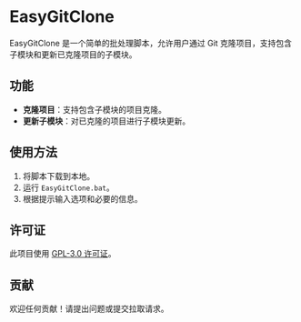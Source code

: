 # EasyGitClone

EasyGitClone 是一个简单的批处理脚本，允许用户通过 Git 克隆项目，支持包含子模块和更新已克隆项目的子模块。

## 功能

- **克隆项目**：支持包含子模块的项目克隆。
- **更新子模块**：对已克隆的项目进行子模块更新。

## 使用方法

1. 将脚本下载到本地。
2. 运行 `EasyGitClone.bat`。
3. 根据提示输入选项和必要的信息。

## 许可证

此项目使用 [GPL-3.0 许可证](https://opensource.org/licenses/GPL-3.0)。

## 贡献

欢迎任何贡献！请提出问题或提交拉取请求。
